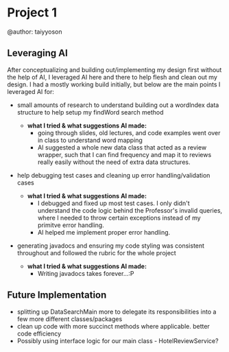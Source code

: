 # Project 1

@author: taiyyoson

## Leveraging AI


After conceptualizing and building out/implementing my design first without the help of AI, I leveraged AI here and there to help flesh and clean out my design. I had a mostly working build initially, but below are the main points I leveraged AI for: 

- small amounts of research to understand building out a wordIndex data structure to help setup my findWord search method
    - **what I tried & what suggestions AI made:**
        - going through slides, old lectures, and code examples went over in class to understand word mapping 
        - AI suggested a whole new data class that acted as a review wrapper, such that I can find frequency and map it to reviews really easily without the need of extra data structures.


- help debugging test cases and cleaning up error handling/validation cases
    - **what I tried & what suggestions AI made:**
        - I debugged and fixed up most test cases. I only didn't understand the code logic behind the Professor's invalid queries, where I needed to throw certain exceptions instead of my primitve error handling.
        - AI helped me implement proper error handling.


- generating javadocs and ensuring my code styling was consistent throughout and followed the rubric for the whole project
    - **what I tried & what suggestions AI made:**
        - Writing javadocs takes forever...:P


## Future Implementation

- splitting up DataSearchMain more to delegate its responsibilities into a few more different classes/packages
- clean up code with more succinct methods where applicable. better code efficiency
- Possibly using interface logic for our main class - HotelReviewService?


